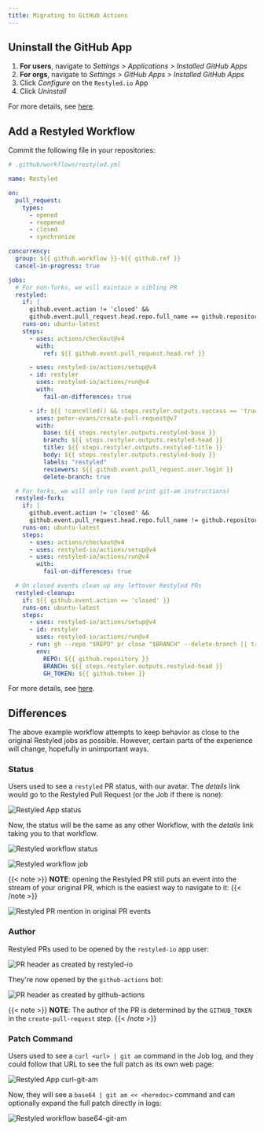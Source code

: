 ```yaml
---
title: Migrating to GitHub Actions
---
```


## Uninstall the GitHub App

1. **For users**, navigate to _Settings > Applications > Installed GitHub Apps_
1. **For orgs**, navigate to _Settings > GitHub Apps > Installed GitHub Apps_
1. Click _Configure_ on the `Restyled.io` App
1. Click _Uninstall_

For more details, see [here](https://docs.github.com/en/apps/using-github-apps/reviewing-and-modifying-installed-github-apps#navigating-to-the-github-app-you-want-to-review-or-modify).

## Add a Restyled Workflow

Commit the following file in your repositories:

```yaml
# .github/workflows/restyled.yml

name: Restyled

on:
  pull_request:
    types:
      - opened
      - reopened
      - closed
      - synchronize

concurrency:
  group: ${{ github.workflow }}-${{ github.ref }}
  cancel-in-progress: true

jobs:
  # For non-forks, we will maintain a sibling PR
  restyled:
    if: |
      github.event.action != 'closed' &&
      github.event.pull_request.head.repo.full_name == github.repository
    runs-on: ubuntu-latest
    steps:
      - uses: actions/checkout@v4
        with:
          ref: ${{ github.event.pull_request.head.ref }}

      - uses: restyled-io/actions/setup@v4
      - id: restyler
        uses: restyled-io/actions/run@v4
        with:
          fail-on-differences: true

      - if: ${{ !cancelled() && steps.restyler.outputs.success == 'true' }}
        uses: peter-evans/create-pull-request@v7
        with:
          base: ${{ steps.restyler.outputs.restyled-base }}
          branch: ${{ steps.restyler.outputs.restyled-head }}
          title: ${{ steps.restyler.outputs.restyled-title }}
          body: ${{ steps.restyler.outputs.restyled-body }}
          labels: "restyled"
          reviewers: ${{ github.event.pull_request.user.login }}
          delete-branch: true

  # For forks, we will only run (and print git-am instructions)
  restyled-fork:
    if: |
      github.event.action != 'closed' &&
      github.event.pull_request.head.repo.full_name != github.repository
    runs-on: ubuntu-latest
    steps:
      - uses: actions/checkout@v4
      - uses: restyled-io/actions/setup@v4
      - uses: restyled-io/actions/run@v4
        with:
          fail-on-differences: true

  # On closed events clean up any leftover Restyled PRs
  restyled-cleanup:
    if: ${{ github.event.action == 'closed' }}
    runs-on: ubuntu-latest
    steps:
      - uses: restyled-io/actions/setup@v4
      - id: restyler
        uses: restyled-io/actions/run@v4
      - run: gh --repo "$REPO" pr close "$BRANCH" --delete-branch || true
        env:
          REPO: ${{ github.repository }}
          BRANCH: ${{ steps.restyler.outputs.restyled-head }}
          GH_TOKEN: ${{ github.token }}
```

For more details, see [here](https://github.com/restyled-io/actions#readme).

## Differences

The above example workflow attempts to keep behavior as close to the original
Restyled jobs as possible. However, certain parts of the experience will change,
hopefully in unimportant ways.

### Status

Users used to see a `restyled` PR status, with our avatar. The _details_ link
would go to the Restyled Pull Request (or the Job if there is none):

![Restyled App status](/img/hosted-restyled-status.png)

Now, the status will be the same as any other Workflow, with the _details_ link
taking you to that workflow.

![Restyled workflow status](/img/workflow-restyled-status.png)

![Restyled workflow job](/img/restyled-job.png)

{{< note >}}
**NOTE**: opening the Restyled PR still puts an event into the stream of your
original PR, which is the easiest way to navigate to it:
{{< /note >}}

![Restyled PR mention in original PR events](/img/restyled-pr-mention.png)

### Author

Restyled PRs used to be opened by the `restyled-io` app user:

![PR header as created by restyled-io](/img/hosted-author.png)

They're now opened by the `github-actions` bot:

![PR header as created by github-actions](/img/workflow-author.png)

{{< note >}}
**NOTE**: The author of the PR is determined by the `GITHUB_TOKEN` in the
`create-pull-request` step.
{{< /note >}}

### Patch Command

Users used to see a `curl <url> | git am` command in the Job log, and they could
follow that URL to see the full patch as its own web page:

![Restyled App curl-git-am](/img/hosted-curl-git-am.png)

Now, they will see a `base64 | git am << <heredoc>` command and can optionally
expand the full patch directly in logs:

![Restyled workflow base64-git-am](/img/workflow-base64-git-am.png)
